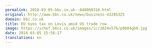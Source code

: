 ```yaml
---
permalink: 2018-03-05-bbc.co.uk--848868318.html
original: http://www.bbc.co.uk/news/business-43285325
domain: bbc.co.uk
title: EU eyes tax on Levis amid US trade row
image: https://ichef.bbci.co.uk/images/ic/1024x576/p0604gb8.jpg
date: 2018-03-05 15:58:17
translations: en
---
```


